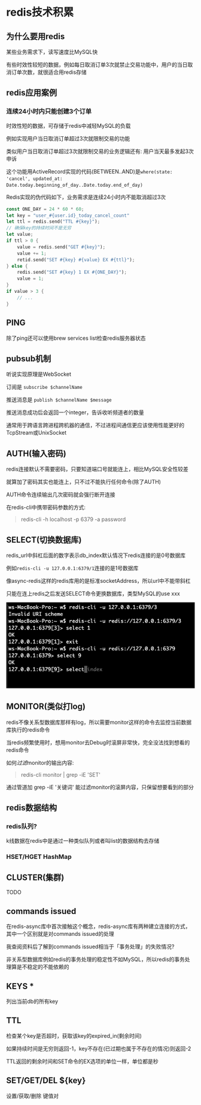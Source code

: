 # redis技术积累

## 为什么要用redis

某些业务需求下，读写速度比MySQL快

有些时效性较短的数据，例如每日取消订单3次就禁止交易功能中，用户的当日取消订单次数，就很适合用redis存储

## redis应用案例

### 连续24小时内只能创建3个订单

时效性短的数据，可存储于redis中减轻MySQL的负载

例如实现用户当日取消订单超过3次就限制交易的功能

类似用户当日取消订单超过3次就限制交易的业务逻辑还有: 用户当天最多发起3次申诉

这个功能用ActiveRecord实现的代码(BETWEEN..AND)是`where(state: 'cancel', updated_at: Date.today.beginning_of_day..Date.today.end_of_day)`

Redis实现的伪代码如下，业务需求是连续24小时内不能取消超过3次

```rust
const ONE_DAY = 24 * 60 * 60;
let key = "user_#{user.id}_today_cancel_count"
let ttl = redis.send("TTL #{key}");
// 确保key的持续时间不是无穷
let value;
if ttl > 0 {
    value = redis.send("GET #{key}");
    value += 1;
    retid.send("SET #{key} #{value} EX #{ttl}");
} else {
    redis.send("SET #{key} 1 EX #{ONE_DAY}");
    value = 1;
}
if value > 3 {
    // ...
}
```

## PING

除了ping还可以使用brew services list检查redis服务器状态

## pubsub机制

听说实现原理是WebSocket

订阅是 `subscribe $channelName`
 
推送消息是 `publish $channelName $message`

推送消息成功后会返回一个integer，告诉收听频道者的数量

通常用于跨语言跨进程跨机器的通信，不过进程间通信更应该使用性能更好的TcpStream或UnixSocket

## AUTH(输入密码)

redis连接默认不需要密码，只要知道端口号就能连上，相比MySQL安全性较差

就算加了密码其实也能连上，只不过不能执行任何命令(除了AUTH)

AUTH命令连续输出几次密码就会强行断开连接

在redis-cli中携带密码参数的方式:

> redis-cli -h localhost -p 6379 -a password

## SELECT(切换数据库)

redis_url中斜杠后面的数字表示db_index默认情况下redis连接的是0号数据库

例如`redis-cli -u 127.0.0.1:6379/1`连接的是1号数据库

像async-redis这样的redis库用的是标准socketAddress，所以url中不能带斜杠

只能在连上redis之后发送SELECT命令更换数据库，类型MySQL的use xxx

![](redis_select_db_index.png)

## MONITOR(类似打log)

redis不像关系型数据库那样有log，所以需要monitor这样的命令去监控当前数据库执行的redis命令

当redis频繁使用时，想用monitor去Debug时滚屏非常快，完全没法找到想看的redis命令

如何<var class="mark">过滤</var>monitor的输出内容:

> redis-cli monitor | grep -iE 'SET'

通过管道加 grep -iE '关键词' 能过滤monitor的滚屏内容，只保留想要看到的部分

## redis数据结构

### redis队列?

k线数据在redis中是通过一种类似队列或者叫list的数据结构去存储

### HSET/HGET HashMap

## CLUSTER(集群)

TODO

## commands issued

在redis-async库中首次接触这个概念，redis-async库有两种建立连接的方式，其中一个区别就是对commands issued的处理

我查阅资料后了解到commands issued相当于「事务处理」的失败情况?

非关系型数据库例如redis的事务处理的稳定性不如MySQL，所以redis的事务处理算是不稳定的不能依赖的

## KEYS *

列出当前db的所有key

## TTL

检查某个key是否超时，获取该key的expired_in(剩余时间)

如果持续时间是无穷则返回-1，key不存在(已过期也属于不存在的情况)则返回-2

TTL返回的剩余时间和SET命令的EX选项的单位一样，单位都是秒

## SET/GET/DEL ${key}

设置/获取/删除 键值对
